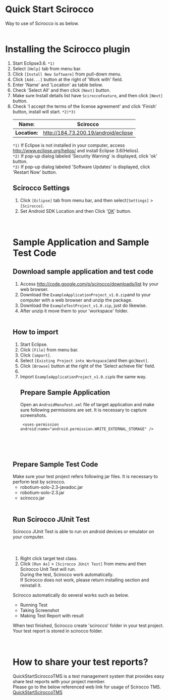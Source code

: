 # Quick Start Scirocco #

Way to use of Scirocco is as below.
<br>
<br>
<h1>Installing the Scirocco plugin</h1>

<ol><li>Start Eclipse3.6. <code>*1)</code>
</li><li>Select <code>[Help]</code> tab from menu bar.<br>
</li><li>Click <code>[Install New Software]</code> from pull-down menu.<br>
</li><li>Click <code>[Add...]</code> button at the right of 'Work with' field.<br>
</li><li>Enter 'Name' and 'Location' as table below.<br>
</li><li>Check 'Select All' and then click <code>[Next]</code> button.<br>
</li><li>Make sure Install details list have <code>SciroccoFeature</code>, and then click <code>[Next]</code> button.<br>
</li><li>Check 'I accept the terms of the license agreement' and click 'Finish' button, install will start. <code>*2)</code><code>*3)</code>
<table><thead><th> <b>Name:</b> </th><th> Scirocco </th></thead><tbody>
<tr><td> <b>Location:</b> </td><td> <a href='http://184.73.200.19/android/eclipse'>http://184.73.200.19/android/eclipse</a> </td></tr></li></ol></tbody></table>

<code>*1)</code> If Eclipse is not installed in your computer, access <a href='http://www.eclipse.org/helios/'>http://www.eclipse.org/helios/</a> and install Eclipse 3.6(Helios). <br>
<code>*2)</code> If pop-up dialog labeled 'Security Warning' is displayed, click 'ok' button. <br>
<code>*3)</code> If pop-up dialog labeled 'Software Updates' is displayed, click 'Restart Now' button. <br>
<h2>Scirocco Settings</h2>
<ol><li>Click <code>[Eclipse]</code> tab from menu bar, and then select<code>[Settings]</code> > <code>[Scirocco]</code>.<br>
</li><li>Set Android SDK Location and then Click '<a href='OK.md'>OK</a>' button.</li></ol>

<br>
<br>

<h1>Sample Application and Sample Test Code</h1>
<h2>Download sample application and test code</h2>
<ol><li>Access <a href='http://code.google.com/p/scirocco/downloads/list'>http://code.google.com/p/scirocco/downloads/list</a> by your web browser.<br>
</li><li>Download the <code>ExampleApplicationProject_v1.0.zip</code>and  to your computer with a web browser and unzip the package.<br>
</li><li>Download the <code>ExampleTestProject_v1.0.zip</code>, just do likewise.<br>
</li><li>After unzip it move them to your 'workspace' folder.<br>
<br></li></ol>

<h2>How to import</h2>
<ol><li>Start Eclipse.<br>
</li><li>Click <code>[File]</code> from menu bar.<br>
</li><li>Click <code>[import]</code>.<br>
</li><li>Select <code>[Existing Project into Workspace]</code>and then go<code>[Next]</code>.<br>
</li><li>Click <code>[Browse]</code> button at the right of the 'Select achieve file' field.<br>
</li><li>
</li><li>Import <code>ExampleApplicationProject_v1.0.zip</code>is the same way.<br>
<h2>Prepare Sample Application</h2>
Open an <code>AndroidManufest.xml</code> file of target application and make sure following permissions are set. It is necessary to capture screenshots.<br>
<pre><code>	&lt;uses-permission android:name="android.permission.WRITE_EXTERNAL_STORAGE" /&gt;<br>
</code></pre></li></ol>

<br>
<br>
<h2>Prepare Sample Test Code</h2>
Make sure your test project refers following jar files. It is necessary to perform test by scirocco.<br>
<ul><li>robotium-solo-2.3-javadoc.jar<br>
</li><li>robotium-solo-2.3.jar<br>
</li><li>scirocco.jar<br>
<br></li></ul>

<h2>Run Scirocco JUnit Test</h2>
Scirocco JUnit Test is able to run on android devices or emulator on your computer.<br>
<br>
<br>
<br>
<ol><li>Right click target test class.<br>
</li><li>Click <code>[Run As]</code> > <code>[Scirocco JUnit Test]</code> from menu and then Scirocco Unit Test will run.<br>
During the test, Scirocco work automatically.<br>
If Scirocco does not work, please return installing section and reinstall it.</li></ol>

Scirocco automatically do several works such as below.<br>
<ul><li>Running Test<br>
</li><li>Taking Screenshot<br>
</li><li>Making Test Report with result</li></ul>

When test finished, Scirocco create 'scirocco' folder in your test project. Your test report is stored in scirocco folder.<br>
<br>
<br>

<h1>How to share your test reports?</h1>
QuickStartSciroccoTMS is a test management system that provides easy share test reports with your project member.<br>
Please go to the below referenced web link for usage of Scirocco TMS. <br>
<a href='http://code.google.com/p/scirocco/wiki/QuickStartSciroccoTMS'>QuickStartSciroccoTMS</a>